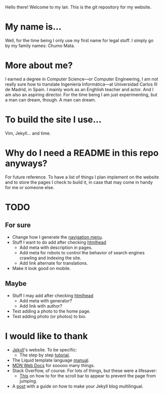 Hello there! Welcome to my lair. This is the git repository for my
website.

# My name is&hellip;
Well, for the time being I only use my first name for legal stuff. I
simply go by my family names: Chumo Mata.

# More about me?
I earned a degree in Computer Science—or Computer Engineering, I am not
really sure how to translate Ingeniería Informática—at Universidad
Carlos III de Madrid, in Spain. I mainly work as an Enghlish teacher
and actor. And I am also an aspiring director. For the time being I am
just experimenting, but a man can dream, though. A man can dream.

# To build the site I use&hellip;
Vim, Jekyll&hellip; and time.

# Why do I need a README in this repo anyways?
For future reference. To have a list of things I plan implement on the
website and to store the pages I check to build it, in case that may
come in handy for me or someone else.

# TODO
## For sure
* Change how I generate the [navigation menu](https://jekyllrb.com/tutorials/navigation/).
* Stuff I want to do add after checking [htmlhead](https://htmlhead.dev/)
    * Add meta with description in pages.
    * Add meta for robots to control the behavior of search engines crawling and indexing the site.
    * Add link alternate for translations.
* Make it look good on mobile.

## Maybe
* Stuff I may add after checking [htmlhead](https://htmlhead.dev/)
  * Add meta with generator?
  * Add link with author?
* Test adding a photo to the home page.
* Test adding photo (or photos) to bio.

# I would like to thank
* [Jekyll](https://jekyllrb.com)'s website. To be specific:
    * The step by step [tutorial](https://jekyllrb.com/docs/step-by-step/01-setup/).
* The Liquid template language [manual](https://shopify.github.io/liquid/).
* [MDN Web Docs](https://developer.mozilla.org/) for sooooo many things.
* Stack Overflow, of course. For lots of things, but these were a lifesaver:
    * [This](https://stackoverflow.com/questions/9650762/how-to-compensate-for-vertical-scrollbar-when-it-is-not-yet-present)
    on how to for the scroll bar to appear to prevent the page from jumping.
* A [post](https://forestry.io/blog/creating-a-multilingual-blog-with-jekyll/)
  with a guide on how to make your Jekyll blog multilingual.
